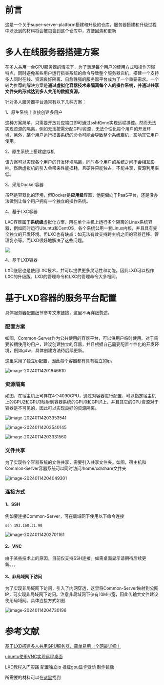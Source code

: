 # 前言

这是一个关于super-server-platform搭建和升级的仓库，服务器搭建和升级过程中涉及到的材料将会被包含到这个仓库中，方便回溯和更新

# 多人在线服务器搭建方案

在多人共用一台GPU服务器的情况下，为了满足每个用户的使用方式和操作习惯特点，同时避免某些用户运行损害系统的命令导致整个服务器宕机，搭建一个支持多人同时在线、资源良好隔离、自愈性强的服务器平台成为了一个重要需求。一个较为推荐的解决方案是**通过虚拟化容器技术来隔离每个人的操作系统，并通过共享文件夹的形式达到多人共用的数据资源。**

针对多人服务器平台通常有以下几种方案：

1、原生系统上直接创建多用户

这种方案简单，只需要开放对应端口即可通过ssh和vnc实现远程操控。然而无法实现资源的隔离，例如无法按需分配GPU资源，无法个性化每个用户的开发环境，另外，某个用户运行损害系统的命令可能会导致整个系统宕机，影响其它用户使用。

2、原生系统上搭建虚拟机

该方案可以实现各个用户的开发环境隔离，同时各个用户的系统之间不会相互影响。然后虚拟机的引入会带来性能损耗，且硬件只能独占，不能共享，资源利用率低。

3、采用Docker容器

虽然是容器化的环境，但Docker是**应用级**容器，他更偏向于PaaS平台，还是没办法做到让每个用户拥有一个独立的操作系统。

4、基于LXC容器

LXC容器属于**系统级**虚拟化方案，用在单个主机上运行多个隔离的Linux系统容器，例如同时运行Ubuntu和CentOS，各个系统公用一套Linux内核，并且具有完全独立的开发环境。但LXC也有缺点：如无法有效支持跨主机之间的容器迁移、管理复杂等。而LXD很好地解决了这些问题。


![](https://gitee.com/dwgan/PicGo/raw/main/img/202401141944205.png)

4、基于LXD容器

LXD底层也是使用LXC技术，并可以提供更多灵活性和功能。因此LXD可以视作LXC的升级版。LXD的管理命令和LXC的管理命令大多相同。

# 基于LXD容器的服务平台配置

具体服务器配置细节参考文末链接，这里不再详细赘述。

### 配置方案

如图，Common-Server作为公共使用的容器平台，可以供用户临时使用。对于需要长期使用的用户，建议创建独立的容器，并且根据自己需要配置个性化的开发环境，例如gdw，具体创建方法待后续更新。

这里采用了独立ip配置，因此每个容器都有具有独立的ip。

![image-20240114201846610](https://gitee.com/dwgan/PicGo/raw/main/img/202401142018652.png)

### 资源隔离

如图，在宿主机上可存在4个4090GPU，通过对容器进行配置，可以指定宿主机上的GPU2和GPU3映射到容器系统的GPU0和GPU1上，并且其它的GPU资源对于容器是不可见的，因此可以实现良好的资源隔离。

![image-20240114203353541](https://gitee.com/dwgan/PicGo/raw/main/img/202401142033612.png)

![image-20240114203540145](https://gitee.com/dwgan/PicGo/raw/main/img/202401142035215.png)

![image-20240114203331560](https://gitee.com/dwgan/PicGo/raw/main/img/202401142033663.png)

### 文件共享

为了实现各个容器系统的文件共享，需要引入共享文件夹。如图，宿主机和Common-Server容器系统可以同时访问/home/xd/share文件夹

![image-20240114204049301](https://gitee.com/dwgan/PicGo/raw/main/img/202401142040334.png)

### 连接方式

#### 1、SSH

例如要连接Common-Server，可在局域网下使用以下命令连接

```
ssh 192.168.31.90
```

![image-20240114202701161](https://gitee.com/dwgan/PicGo/raw/main/img/202401142027198.png)

#### 2、VNC

由于某些技术上的原因，目前仅支持SSH连接。如需桌面显示请期待后续更新。。。

#### 3、非局域网下访问

为了实现非局域网下访问，引入了内网穿透，这里将Common-Server映射到公网IP，可实现非局域网下访问。注意非局域网下仅有10M带宽，因此传输大文件建议使用局域网。具体连接方式如图

![image-20240114204730196](https://gitee.com/dwgan/PicGo/raw/main/img/202401142047244.png)



# 参考文献

[基于LXD搭建多人共用GPU服务器，简单易用，全网最详细！](https://blog.csdn.net/u012558210/article/details/120243466)

[ubuntu使用VNC实现远程桌面](https://blog.csdn.net/weixin_44543463/article/details/113846220)

[LXD教程入门实践 配置独立ip 挂载gpu显卡驱动 制作镜像](https://blog.csdn.net/liuquan0071/article/details/103352574)

所需要的材料可以在[这里](https://pan.baidu.com/s/1cjyBnPFdct7Y91AS4KV5Xg?pwd=kg3j)找到
